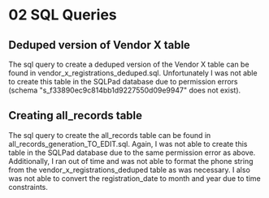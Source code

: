 # 02 SQL Queries

## Deduped version of Vendor X table

The sql query to create a deduped version of the Vendor X table can be found in vendor_x_registrations_deduped.sql. Unfortunately I was not able to create this table in the SQLPad database due to permission errors (schema "s_f33890ec9c814bb1d9227550d09e9947" does not exist).

## Creating all_records table

The sql query to create the all_records table can be found in all_records_generation_TO_EDIT.sql. Again, I was not able to create this table in the SQLPad database due to the same permission error as above. Additionally, I ran out of time and was not able to format the phone string from the vendor_x_registrations_deduped table as was necessary. I also was not able to convert the registration_date to month and year due to time constraints.
